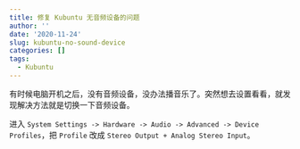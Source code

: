 ```yaml
---
title: 修复 Kubuntu 无音频设备的问题
author: ''
date: '2020-11-24'
slug: kubuntu-no-sound-device
categories: []
tags:
  - Kubuntu
---
```


有时候电脑开机之后，没有音频设备，没办法播音乐了。突然想去设置看看，就发现解决方法就是切换一下音频设备。

进入 `System Settings -> Hardware -> Audio -> Advanced -> Device Profiles`，把 `Profile` 改成 `Stereo Output + Analog Stereo Input`。